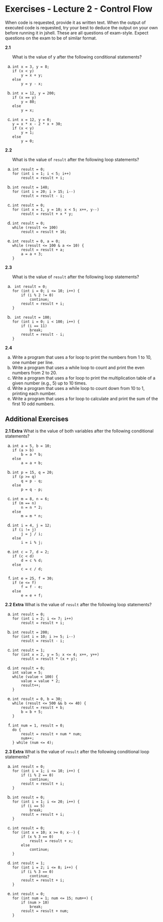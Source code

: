 # Exercises - Lecture 2 - Control Flow
When code is requested, provide it as written text. When the output of executed code is requested, try your best to deduce the output on your own before running it in jshell. These are all questions of exam-style. Expect questions on the exam to be of similar format. 

<b>2.1</b>
<ol type="a">
What is the value of y after the following conditional statements? 
<li><pre><code>int x = 3, y = 8;
if (x < y)
    y = x + y;
else
    y = y - x;
</code></pre></li>

<li><pre><code>int x = 12, y = 200;
if (x == y)
    y = 80;
else
    y = x;
</code></pre></li>

<li><pre><code>int x = 12, y = 0;
y = x * x - 2 * x + 30;
if (x < y)
    y = 1;
else
    y = 0;
</code></pre></li>
</ol>

<b>2.2</b>
<ol type="a">
What is the value of <code>result</code> after the following loop statements?
<li><pre><code>int result = 0;
for (int i = 1; i < 5; i++)
    result = result + i;
</code></pre></li>

<li><pre><code>int result = 140;
for (int i = 20; i > 15; i--)
    result = result - i;
</code></pre></li>

<li><pre><code>int result = 0;
for (int x = 1, y = 10; x < 5; x++, y--)
    result = result + x * y;
</code></pre></li>

<li><pre><code>int result = 0;
while (result <= 100)
    result = result + 16;
</code></pre></li>

<li><pre><code>int result = 0, a = 0;
while (result <= 100 & a <= 10) {
    result = result + a;
    a = a + 3;
}
</code></pre></li>
</ol>

<b>2.3</b>
<ol type="a">
What is the value of <code>result</code> after the following loop statements?
<li><pre><code> int result = 0;
for (int i = 0; i <= 10; i++) {
    if (i % 2 != 0)
        continue;
    result = result + i;
}
</code></pre></li>

<li><pre><code> int result = 100;
for (int i = 0; i < 100; i++) {
    if (i == 11)
        break;
    result = result - i;
}
</code></pre></li>
</ol>

<b>2.4</b>
<ol type="a">
<li>Write a program that uses a for loop to print the numbers from 1 to 10, one number per line.</li>
<li>Write a program that uses a while loop to count and print the even numbers from 2 to 20.</li>
<li>Write a program that uses a for loop to print the multiplication table of a given number (e.g., 5) up to 10 times.</li>
<li>Write a program that uses a while loop to count down from 10 to 1, printing each number.</li>
<li>Write a program that uses a for loop to calculate and print the sum of the first 10 odd numbers.</li>
</li>
</ol>

## Additional Exercises

<b>2.1 Extra</b>
What is the value of both variables after the following conditional statements?
<ol type="a">
<li><pre><code>int a = 5, b = 10;
if (a > b)
    b = a * b;
else
    a = a + b;
</code></pre></li>
<li><pre><code>int p = 15, q = 20;
if (p >= q)
    q = p - q;
else
    p = q - p;
</code></pre></li>
<li><pre><code>int m = 8, n = 6;
if (m == n)
    n = n * 2;
else
    m = m * n;
</code></pre></li>
<li><pre><code>int i = 4, j = 12;
if (i != j)
    j = j / i;
else
    i = i % j;
</code></pre></li>
<li><pre><code>int c = 7, d = 2;
if (c < d)
    d = c % d;
else
    c = c / d;
</code></pre></li>
<li><pre><code>int e = 25, f = 30;
if (e <= f)
    f = f - e;
else
    e = e + f;
</code></pre></li>
</ol>

<b>2.2 Extra</b>
What is the value of `result` after the following loop statements?
<ol type="a">
<li><pre><code>int result = 0;
for (int i = 2; i <= 7; i++)
    result = result + i;
</code></pre></li>

<li><pre><code>int result = 200;
for (int i = 10; i >= 5; i--)
    result = result - i;
</code></pre></li>

<li><pre><code>int result = 1;
for (int x = 2, y = 5; x <= 4; x++, y++)
    result = result * (x + y);
</code></pre></li>

<li><pre><code>int result = 0;
int value = 5;
while (value < 100) {
    value = value * 2;
    result++;
}
</code></pre></li>

<li><pre><code>int result = 0, b = 30;
while (result <= 500 && b <= 40) {
    result = result + b;
    b = b + 5;
}
</code></pre></li>

<li><pre><code>int num = 1, result = 0;
do {
    result = result + num * num;
    num++;
} while (num <= 4);
</code></pre></li>
</ol>

<b>2.3 Extra</b>
What is the value of `result` after the following conditional loop statements?
<ol type="a">

<li><pre><code>int result = 0;
for (int i = 1; i <= 10; i++) {
    if (i % 2 == 0)
        continue;
    result = result + i;
}
</code></pre></li>

<li><pre><code>int result = 0;
for (int i = 1; i <= 20; i++) {
    if (i == 5)
        break;
    result = result + i;
}
</code></pre></li>

<li><pre><code>int result = 0;
for (int x = 10; x >= 0; x--) {
    if (x % 3 == 0)
        result = result + x;
    else
        continue;
}
</code></pre></li>

<li><pre><code>int result = 1;
for (int i = 2; i <= 8; i++) {
    if (i % 3 == 0)
        continue;
    result = result + i;
}
</code></pre></li>

<li><pre><code>int result = 0;
for (int num = 1; num <= 15; num++) {
    if (num > 10)
        break;
    result = result + num;
}
</code></pre></li>
</ol>